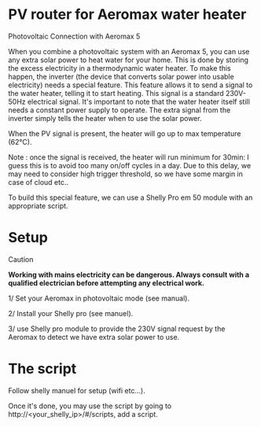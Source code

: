 # PV router for Aeromax water heater

Photovoltaic Connection with Aeromax 5

When you combine a photovoltaic system with an Aeromax 5, you can use any extra solar power to heat water for your home. This is done by storing the excess electricity in a thermodynamic water heater.
To make this happen, the inverter (the device that converts solar power into usable electricity) needs a special feature. This feature allows it to send a signal to the water heater, telling it to start heating. This signal is a standard 230V-50Hz electrical signal.
It's important to note that the water heater itself still needs a constant power supply to operate. The extra signal from the inverter simply tells the heater when to use the solar power.

When the PV signal is present, the heater will go up to max temperature (62°C).

Note : once the signal is received, the heater will run minimum for 30min: I guess this is to avoid too many on/off cycles in a day.
Due to this delay, we may need to consider high trigger threshold, so we have some margin in case of cloud etc..

To build this special feature, we can use a Shelly Pro em 50 module with an appropriate script.


# Setup


> [!CAUTION]
> **Working with mains electricity can be dangerous. Always consult with a qualified electrician before attempting any electrical work.**



1/ Set your Aeromax in photovoltaic mode (see manual).

2/ Install your Shelly pro (see manuel). 

3/ use Shelly pro module to provide the 230V signal request by the Aeromax to detect we have extra solar power to use.


# The script

Follow shelly manuel for setup (wifi etc...).

Once it's done, you may use the script by going to http://<your_shelly_ip>/#/scripts, add a script.

